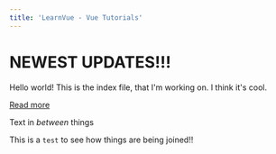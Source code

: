 ```yaml
---
title: 'LearnVue - Vue Tutorials'
---
```


[//]: # 'START ARTICLE-VIDEO-HEADER'

# NEWEST UPDATES!!!

Hello world! This is the index file, that I'm working on. I think it's cool.

[Read more](https://learnvue.co)

[//]: # 'END'
[//]: # 'INSERT POST-GRID --category essentials --size 3 --no-load-more'

Text in _between_ things

This is a `test` to see how things are being joined!!

[//]: # 'INSERT-BLOCK @/email-footer.md'
